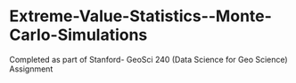 # Extreme-Value-Statistics--Monte-Carlo-Simulations

Completed as part of Stanford- GeoSci 240 (Data Science for Geo Science) Assignment
